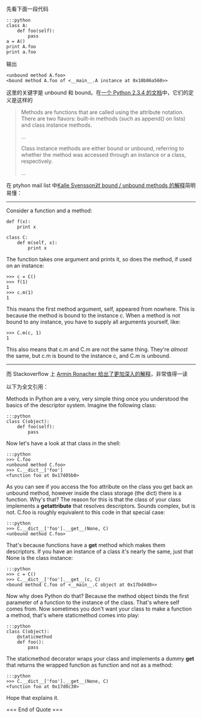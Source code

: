先看下面一段代码

    :::python
    class A:
        def foo(self):
            pass
    a = A()
    print A.foo
    print a.foo

输出

    <unbound method A.foo>
    <bound method A.foo of <__main__.A instance at 0x10b06a560>>


这里的关键字是 unbound 和 bound。在[一个 Python 2.3.4 的文档](http://docs.python.org/release/2.3.4/lib/typesmethods.html)中，它们的定义是这样的

<blockquote>
<p>
Methods are functions that are called using the attribute notation. There are two flavors: built-in methods (such as append() on lists) and class instance methods. 
</p>
<p>...</p>
<p>
Class instance methods are either bound or unbound, referring to whether the method was accessed through an instance or a class, respectively. 
</p>
<p>...</p>
</blockquote>

在 ptyhon mail list 中[Kalle Svensson对 bound / unbound methods 的解释](http://mail.python.org/pipermail/tutor/2001-November/009887.html)简明易懂：

--------------

Consider a function and a method:

    def f(x):
        print x

    class C:
        def m(self, x):
            print x

The function takes one argument and prints it, so does the method, if used on
an instance:

    >>> c = C()
    >>> f(1)
    1
    >>> c.m(1)
    1

This means the first method argument, self, appeared from nowhere.  This is
because the method is bound to the instance c.  When a method is not bound to
any instance, you have to supply all arguments yourself, like:

    >>> C.m(c, 1)
    1

This also means that c.m and C.m are not the same thing.  They're *almost* the same, but c.m is bound to the instance c, and C.m is unbound.

-----------

而 Stackoverflow 上 [Armin Ronacher 给出了更加深入的解释](http://stackoverflow.com/a/114289/665869)，非常值得一读

以下为全文引用：

Methods in Python are a very, very simple thing once you understood the basics of the descriptor system. Imagine the following class:

    :::python
    class C(object):
        def foo(self):
            pass

Now let's have a look at that class in the shell:

    :::python
    >>> C.foo
    <unbound method C.foo>
    >>> C.__dict__['foo']
    <function foo at 0x17d05b0>

As you can see if you access the foo attribute on the class you get back an unbound method, however inside the class storage (the dict) there is a function. Why's that? The reason for this is that the class of your class implements a __getattribute__ that resolves descriptors. Sounds complex, but is not. C.foo is roughly equivalent to this code in that special case:

    :::python
    >>> C.__dict__['foo'].__get__(None, C)
    <unbound method C.foo>

That's because functions have a __get__ method which makes them descriptors. If you have an instance of a class it's nearly the same, just that None is the class instance:

    :::python
    >>> c = C()
    >>> C.__dict__['foo'].__get__(c, C)
    <bound method C.foo of <__main__.C object at 0x17bd4d0>>

Now why does Python do that? Because the method object binds the first parameter of a function to the instance of the class. That's where self comes from. Now sometimes you don't want your class to make a function a method, that's where staticmethod comes into play:

    :::python
    class C(object):
        @staticmethod
        def foo():
            pass

The staticmethod decorator wraps your class and implements a dummy __get__ that returns the wrapped function as function and not as a method:

    :::python
    >>> C.__dict__['foo'].__get__(None, C)
    <function foo at 0x17d0c30>

Hope that explains it.

=== End of Quote ===